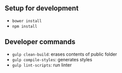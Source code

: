 ## Setup for development

- `bower install`
- `npm install`

## Developer commands

- `gulp clean-build`: erases contents of public folder
- `gulp compile-styles`: generates styles
- `gulp lint-scripts`: run linter